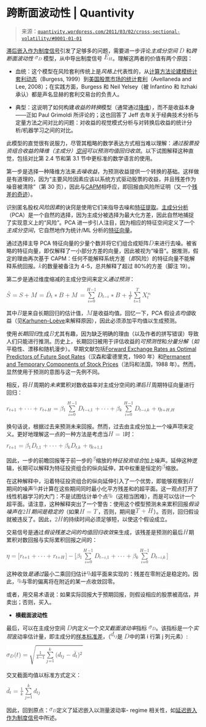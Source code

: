 <!--yml

类别：未分类

日期：2024-05-18 13:52:45

-->

# 跨断面波动性 | Quantivity

> 来源：[`quantivity.wordpress.com/2011/03/02/cross-sectional-volatility/#0001-01-01`](https://quantivity.wordpress.com/2011/03/02/cross-sectional-volatility/#0001-01-01)

[滞后嵌入作为制度信号](https://quantivity.wordpress.com/2011/02/24/delay-embedding-as-regime-signal/)引发了足够多的问题，需要进一步评论*主成分空间* ![D](img/fd6081407ca943a923c743cb5596009a.png) 和*跨断面波动性* ![\sigma_D ](img/caace9246a12cff17c95ed38373b7ec8.png) 模型，从中导出制度信号 ![E_H ](img/ed892cc9f94ea8c49725a477cca991f6.png)。理解这两者的价值有两个原因：

+   血统：这个模型在风险套利传统上是*风格上*代表性的，从[计算方法论建模统计套利动态](http://citeseerx.ist.psu.edu/viewdoc/summary?doi=10.1.1.99.6514)（Burgess, 1999）到[美国股票市场的统计套利](http://papers.ssrn.com/sol3/papers.cfm?abstract_id=1153505)（Avellaneda and Lee, 2008）；在实践方面，Burgess 和 Neil Yelsey（被 Infantino 和 Itzhaki 承认）都是声名显赫的套利交易台的负责人。

+   典型：这说明了如何构建*收益的转换*模型（通常通过[降维](http://en.wikipedia.org/wiki/Dimension_reduction)），而不是收益本身——正如 Paul Grimoldi 所评论的；这也回答了 Jeff 去年关于经典技术分析与定量方法之间对比的问题：对收益的视觉模式分析与对转换后收益的统计分析/机器学习之间的对比。

此模型的直觉很有说服力，尽管其粗略的数学表达方式相当难以理解：*通过股票投资组合收益的降维（主成分）[空间](http://en.wikipedia.org/wiki/Vector_space)可以预测均值回归收敛*。以下试图解释这种直觉，包括对比第 2.4 节和第 3.1 节中更标准的数学语言的使用。

第一步是选择一种降维方法来*去噪收益*，为预测收益提供一个转换的基础。这样做是有道理的，因为“主要风险因素应该以系统方式驱动股票的收益，并且残差作为噪音被清除”（第 30 页），因此与[CAPM](http://en.wikipedia.org/wiki/CAPM)相呼应，即回报由风险所证明（又一个[残差的奇迹](https://quantivity.wordpress.com/2009/08/02/wonder-of-residuals/)）。

识别匿名股权*风险因素*的诀窍是使用它们来指导去噪和[特征提取](http://en.wikipedia.org/wiki/Feature_extraction)。[主成分分析](http://en.wikipedia.org/wiki/Principal_component_analysis)（PCA）是一个自然的选择，因为主成分被选择为最大化方差，因此自然地捕捉了实现意义上的“风险”。PCA 进一步引人注目，因为相应的特征空间定义了一个*主成分空间*，它自然地作为统计/ML 分析的[特征向量](http://en.wikipedia.org/wiki/Feature_vector)。

通过选择主导 PCA 特征向量的少量个数并将它们组合成矩阵![D](img/fd6081407ca943a923c743cb5596009a.png)来进行去噪。被省略的特征向量，即仅解释了一小部分方差的向量，因此被视为“噪音”。据推测，假定的理由再次基于 CAPM：任何不能解释系统方差（*即*风险）的特征向量不能解释系统回报。![k](img/7881e4ad2e7a375a9b4dd9dea1f6a3ae.png)的数量被备注为 4-5，总共解释了超过 80%的方差（脚注 19）。

第二步是通过维度缩减的主成分空间来定义*通过预测*：

![ \hat{S} = S + M = \hat{D_t} * B + M = \sum\limits_{i = 0}^{H - 1} D_{t - i} * B + \frac{1}{T} \sum \limits_{t=1}^T X_t^n ](img/1bb0d83036811e61358ede8b787f5dd6.png)

其中![B ](img/24fe175b0a6620d2232eb458ad204964.png)是来自长期回归的估计值，![M](img/eb44ec3c0dcc9f29a8750db07e9e5890.png)是收益均值。回忆一下，PCA 假设*去均值*收益（见[Karhunen–Loève](http://en.wikipedia.org/wiki/Karhunen%E2%80%93Lo%C3%A8ve_theorem)来解释原因），因此必须添加平均值以生成预测。

使用*长期回归*生成![B](img/ab996e403e502a251f67bad9d08029aa.png)尤其有趣，因为缺乏明确的理由（以及作者的拼写错误）导致人们只能进行推测。历史上，长期回归被用于评估收益的*可预测性*和*分量分解*（*如* 平稳性、漂移和随机漫步）。早期文献包括[Forward Exchange Rates as Optimal Predictors of Future Spot Rates](http://www.jstor.org/pss/1833137)（汉森和霍德里克，1980 年）和[Permanent and Temporary Components of Stock Prices](http://ideas.repec.org/a/ucp/jpolec/v96y1988i2p246-73.html)（法玛和法国，1988 年）。然而，显然使用于预测的意图与这一先例不同。

相反，将![H](img/08f86bb6e2072ba520c148934f76c0bf.png)周期的*未来*累积对数收益率对主成分空间的*滞后*![H](img/08f86bb6e2072ba520c148934f76c0bf.png)周期特征向量进行回归：

![r_{t+1} + \cdots + r_{t + H} =  \beta_1 \sum\limits_{i = 0}^{H-1} D_{t - i, 1} + \cdots + \beta_k \sum\limits_{i = 0}^{H-1} D_{t - i, k} + \eta_{t + H, H} ](img/3748ef8590a5e71db7a7a168992d56dc.png)

换句话说，根据过去来预测未来回报。然而，过去由主成分加上一个噪声项来定义。更好地理解这一点的一种方法是考虑当![H = 1](img/a3a8cccd4091f2508770acef6504a71f.png)时：

![r_{t+1}  =  \beta_1 D_{t, 1} + \cdots + \beta_k D_{t, k} + \eta_{t + 1, 1} ](img/1f5b65fdd192860ada78f6e135479ede.png)

因此，一步的前瞻回报等于前一步的![\beta](img/e59dd600f7eb22f952e355797bceba2e.png)缩放的*特征投资组合*加上噪声。延伸这种逻辑，长期可以解释为特征投资组合的纵向延伸，其中权重是恒定的![\beta](img/e59dd600f7eb22f952e355797bceba2e.png)缩放。

在这种解释中，沿着特征投资组合的纵向延伸引入了一个优势，即能够观察到![H](img/08f86bb6e2072ba520c148934f76c0bf.png)期间的噪声![\eta_t ](img/6568d9b614baea966e0c56010a5e4f80.png)并计算在这些期间同时最小化平方残差和的超平面。这一观点打开了线性机器学习的大门：不是试图估计单个点![\eta_t ](img/6568d9b614baea966e0c56010a5e4f80.png)（这相当困难），而是可以估计一个超平面。请注意，这种解释突出了一个警告：使用这个模型预测未来累积回报*假设噪声在![2H](img/6334d77e2c22eedfeb2d94830bf25764.png)期间是稳定的*（如果![H = T](img/62b925b5f0b638706456da7c94154057.png)，否则，期间是![T + H](img/a61cc2d72b56252da0da844f585fe5b2.png)）。否则，回归假设就被违反了。因此，![2H](img/6334d77e2c22eedfeb2d94830bf25764.png)的持续时间必须足够短，以使这个假设成立。

交易信号是通过*假设残差之间的均值回归收敛*来生成，该残差是预测的最后![H](img/08f86bb6e2072ba520c148934f76c0bf.png)期累积对数回报与实际累积回报之间的：

![\eta  = [ r_{t+1} + \cdots + r_{t + H} ] - [ \beta_1 \sum\limits_{i = 0}^{H-1} D_{t - i, 1} + \cdots + \beta_k \sum\limits_{i = 0}^{H-1} D_{t - i, k} ] ](img/add048b58ffda2905404fafd927ab1a9.png)

这种收敛*是通过*最小二乘回归估计![\eta_t ](img/6568d9b614baea966e0c56010a5e4f80.png)超平面来实现的：残差在零附近是稳定的。因此，![\eta_t ](img/6568d9b614baea966e0c56010a5e4f80.png)与零的偏离将在附近的某一点收敛回零。

或者，用交易术语说：如果实际回报大于预期回报，则假设相应的股票被高估，并卖出；否则，买入。

+   **横截面波动性**

最后，可以在主成分空间 ![D ](img/9b99697119ba9275b05e5090634c55ee.png)内定义一个*交叉截面波动率*指标 ![\\sigma\_D ](img/caace9246a12cff17c95ed38373b7ec8.png)。该指标是一个*实现*波动率估计量，即主成分的[样本标准差](http://en.wikipedia.org/wiki/Standard_deviation)，（![d\_{ij} ](img/b54112768e7765389ef782437085089a.png)是 ![D](img/fd6081407ca943a923c743cb5596009a.png)中的第 i 行第 j 列元素）:

![\\sigma\_D(t) = \\sqrt{\\frac{1}{k - 1} \\sum\\limits\_{j=1}^k {(d\_{tj} - \\bar{d\_t})²}} ](img/fae01bdf9367a158531383046f9353b5.png)

交叉截面均值以标准方式定义：

![\\bar{d\_t} = \\frac{1}{k} \\sum\\limits\_{j = 1}^k d\_{tj} ](img/fac7c973eda21f05e6333ed1e0a6dd8c.png)

因此，回到原点：![\\sigma\_D ](img/caace9246a12cff17c95ed38373b7ec8.png)定义了延迟嵌入以测量波动率- regime 相关性，如[延迟嵌入作为制度信号](https://quantivity.wordpress.com/2011/02/24/delay-embedding-as-regime-signal/)中所述。
